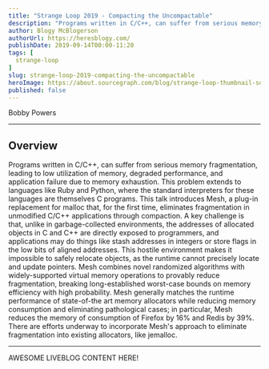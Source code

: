 ```yaml
---
title: "Strange Loop 2019 - Compacting the Uncompactable"
description: "Programs written in C/C++, can suffer from serious memory fragmentation, leading to low utilization of memory, degraded performance, and application failure due to memory exhaustion. This problem extends to languages like Ruby and Python, where the standard interpreters for these languages are themselves C programs. This talk introduces Mesh, a plug-in replacement for malloc that, for the first time, eliminates fragmentation in unmodified C/C++ applications through compaction. A key challenge is that, unlike in garbage-collected environments, the addresses of allocated objects in C and C++ are directly exposed to programmers, and applications may do things like stash addresses in integers or store flags in the low bits of aligned addresses. This hostile environment makes it impossible to safely relocate objects, as the runtime cannot precisely locate and update pointers. Mesh combines novel randomized algorithms with widely-supported virtual memory operations to provably reduce fragmentation, breaking long-established worst-case bounds on memory efficiency with high probability. Mesh generally matches the runtime performance of state-of-the art memory allocators while reducing memory consumption and eliminating pathological cases; in particular, Mesh reduces the memory of consumption of Firefox by 16% and Redis by 39%. There are efforts underway to incorporate Mesh's approach to eliminate fragmentation into existing allocators, like jemalloc."
author: Blogy McBlogerson
authorUrl: https://heresblogy.com/
publishDate: 2019-09-14T00:00-11:20
tags: [
  strange-loop
]
slug: strange-loop-2019-compacting-the-uncompactable
heroImage: https://about.sourcegraph.com/blog/strange-loop-thumbnail-square-v2.jpg
published: false
---
```


<div className="container p-0 liveblog-presenters">
  <div className="row m-0">
      <p className=" mr-12 m-0">
        <span className="liveblog-presenters__name">Bobby Powers</span>
        <a href="https://twitter.com/lilbobbypowers" target="_blank" title="Twitter"><i className="fa fa-twitter pr-2"></i></a>
        <a href="https://github.com/bpowers" target="_blank" title="GitHub"><i className="fa fa-github pr-2"></i></a>
        <a href="https://bpowers.net" target="_blank" title="Speaker's site"><i className="fa fa-globe pr-2"></i></a>
      </p>
  </div>
</div>

---

## Overview

Programs written in C/C++, can suffer from serious memory fragmentation, leading to low utilization of memory, degraded performance, and application failure due to memory exhaustion. This problem extends to languages like Ruby and Python, where the standard interpreters for these languages are themselves C programs. This talk introduces Mesh, a plug-in replacement for malloc that, for the first time, eliminates fragmentation in unmodified C/C++ applications through compaction. A key challenge is that, unlike in garbage-collected environments, the addresses of allocated objects in C and C++ are directly exposed to programmers, and applications may do things like stash addresses in integers or store flags in the low bits of aligned addresses. This hostile environment makes it impossible to safely relocate objects, as the runtime cannot precisely locate and update pointers. Mesh combines novel randomized algorithms with widely-supported virtual memory operations to provably reduce fragmentation, breaking long-established worst-case bounds on memory efficiency with high probability. Mesh generally matches the runtime performance of state-of-the art memory allocators while reducing memory consumption and eliminating pathological cases; in particular, Mesh reduces the memory of consumption of Firefox by 16% and Redis by 39%. There are efforts underway to incorporate Mesh's approach to eliminate fragmentation into existing allocators, like jemalloc.

---

AWESOME LIVEBLOG CONTENT HERE!

<!-- Note on images
  Images (e.g. my_image.jpg) should be put in the `website/static/blog/strange-loop-2019` directory, with the path to the image in your post being `/blog/strange-loop-2019/my_image.jpg`. If you'd rather host the images somewhere else for ease of use, that's fine too.

  Please also try to keep your images to a reasonable size by:
    - Using JPEG compression, unless image is mostly solid color 
    - JPEG compression set between 60%-80%
    - Resizing the image to be no wider then 750px
    - If PNG, use a tool like ImageOptim (https://imageoptim.com/mac) to optimize the file size

  I suggest re-sizing and compressing all the images in one batch as a last step.
-->  

